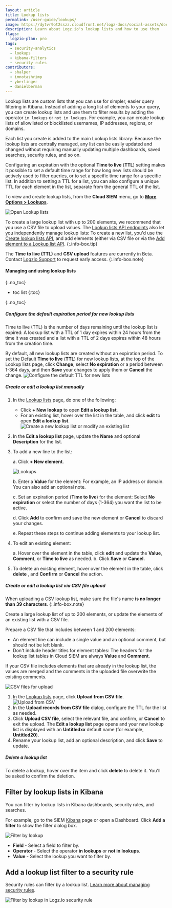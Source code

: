 ```yaml
---
layout: article
title: Lookup lists
permalink: /user-guide/lookups/
image: https://dytvr9ot2sszz.cloudfront.net/logz-docs/social-assets/docs-social.jpg
description: Learn about Logz.io's lookup lists and how to use them
flags:
  logzio-plan: pro
tags:
  - security-analytics
  - lookups
  - kibana-filters
  - security-rules
contributors:
  - shalper
  - imnotashrimp
  - yberlinger
  - danielberman
---
```



Lookup lists are custom lists that you can use for simpler, easier query filtering in Kibana. 
Instead of adding a long list of elements to your query, you can create lookup lists and use them to filter results by adding the operator `in lookups` or `not in lookups`. For example, you can create lookup lists of allowlisted or blocklisted usernames, IP addresses, regions, or domains. 

Each list you create is added to the main Lookup lists library: Because the lookup lists are centrally managed, any list can be easily updated and changed without requiring manually updating multiple dashboards, saved searches, security rules, and so on.

Configuring an expiration with the optional **Time to live** (**TTL**) setting makes it possible to set a default time range for how long new lists should be actively used to filter queries, or to set a specific time range for a specific list. In addition to setting a TTL for a list, you can also configure a unique TTL for each element in the list, separate from the general TTL of the list. 

To view and create lookup lists, from the **Cloud SIEM** menu, go to [**More Options > Lookups**](https://app.logz.io/#/dashboard/security/rules/lookup).

![Open Lookup lists](https://dytvr9ot2sszz.cloudfront.net/logz-docs/siem-lookups/lookuplist-nav.gif)

<!-- info-box-start: tip -->
To create a large lookup list with up to 200 elements, we recommend that you use a CSV file to upload values. The [Lookup lists API endpoints](https://docs.logz.io/api/#tag/Lookup-lists) also let you independently manage lookup lists: To create a new list, you'd use the [Create lookup lists API](https://docs.logz.io/api/#tag/Lookup-lists), and add elements (either via CSV file  or via the [Add element to a Lookup list API](https://docs.logz.io/api/#operation/createLookupListElement).
{:.info-box.tip} 
<!-- info-box-end -->

<!-- info-box-start: Note-->
The **Time to live (TTL)** and **CSV upload** features are currently in Beta. Contact [Logzio Support](mailto:help@logz.io?subject=Requesting%early%20access.%20Thanks!) to request early access. 
{:.info-box.note} 
<!-- info-box-end -->


#### Managing and using lookup lists
{:.no_toc}

- toc list
{:toc}

{:.no_toc}

<div class="tasklist">


##### Configure the default expiration period for new lookup lists

Time to live (TTL) is the number of days remaining until the lookup list is expired: A lookup list with a TTL of 1 day expires within 24 hours from the time it was created and a list with a TTL of 2 days expires within 48 hours from the creation time.

By default, all new lookup lists are created without an expiration period. To set the Default **Time to live** (**TTL**) for new lookup lists, at the top of the Lookup lists page, click **Change**, select **No expiration** or a period between 1-364 days, and then **Save** your changes to apply them or **Cancel** the change. 
![Configure the default TTL for new lists](https://dytvr9ot2sszz.cloudfront.net/logz-docs/siem-lookups/set-default-ttl_2021.gif)



##### Create or edit a lookup list manually


1. In the [Lookup lists](https://app.logz.io/#/dashboard/security/rules/lookup) page, do one of the following: 
   * Click **+ New lookup** to open **Edit a lookup list**. 
   * For an existing list, hover over the list in the table, and click **edit** <i class="li li-pencil"></i> to open **Edit a lookup list**.   
   ![Create a new lookup list or modify an existing list](https://dytvr9ot2sszz.cloudfront.net/logz-docs/siem-lookups/create-edit-lookup_manual.png) 

1. In the **Edit a lookup list** page, update the **Name** and optional **Description** for the list.
  
1. To add a new line to the list: 

   a. Click **+ New element**. 
    
   ![Lookups](https://dytvr9ot2sszz.cloudfront.net/logz-docs/siem-lookups/add_element-lookup_list.gif)

   b.  Enter a **Value** for the element: For example, an IP address or domain. You can also add an optional note. 

   c.  Set an expiration period (**Time to live**) for the element: Select **No expiration** or select the number of days (1-364) you want the list to be active.

   d. Click **Add** to confirm and save the new element or **Cancel** to discard your changes.

   e. Repeat these steps to continue adding elements to your lookup list.

1. To edit an existing element: 

   a.  Hover over the element in the table, click **edit** <i class="li li-pencil"></i> and update the **Value**, **Comment**, or **Time to live** as needed. 
   b. Click **Save** or **Cancel.**

1. To delete an existing element, hover over the element in the table, click **delete** <i class="li li-trash"></i> , and **Confirm** or **Cancel** the action.    

##### Create or edit a lookup list via CSV file upload


When uploading a CSV lookup list, make sure the file's name **is no longer than 39 characters**. 
{:.info-box.note}

Create a large lookup list of up to 200 elements, or update the elements of an existing list with a CSV file. 

Prepare a CSV file that includes between 1 and 200 elements:  

* An element line can include a single value and an optional comment, but should not be left blank. 
* Don't include header titles for element tables: The headers for the lookup list tables in Cloud SIEM are always **Value** and **Comment**.

If your CSV file includes elements that are already in the lookup list, the values are merged and the comments in the uploaded file overwrite the existing comments.

![CSV files for upload](https://dytvr9ot2sszz.cloudfront.net/logz-docs/siem-lookups/csv-for-upload.png)

1. In the [Lookup lists](https://app.logz.io/#/dashboard/security/rules/lookup) page, click **Upload from CSV file**. 
   ![Upload from CSV ](https://dytvr9ot2sszz.cloudfront.net/logz-docs/siem-lookups/newlookup-csv.png)
1. In the **Upload records from CSV file** dialog, configure the TTL for the list as needed.
1. Click **Upload CSV file**, select the relevant file, and confirm, or **Cancel** to exit the upload. 
   The **Edit a lookup list** page opens and your new lookup list is displayed with an **Untitledxx** default name (for example, **Untitled20**).
1. Rename your lookup list, add an optional description, and click **Save** to update.



##### Delete a lookup list

To delete a lookup, hover over the item and click **delete** <i class="li li-trash"></i> to delete it. You'll be asked to confirm the deletion.


</div>


## Filter by lookup lists in Kibana

You can filter by lookup lists in Kibana dashboards, security rules, and searches.

For example, go to the SIEM [Kibana](https://app.logz.io/#/dashboard/security/research) page or open a Dashboard. Click **Add a filter** to show the filter dialog box.

![Filter by lookup](https://dytvr9ot2sszz.cloudfront.net/logz-docs/siem-lookups/lookup_filter-kibana_or_dashbd.gif)

* **Field** - Select a field to filter by.
* **Operator** - Select the operator **in lookups** or **not in lookups**.
* **Value** - Select the lookup you want to filter by.

## Add a lookup list filter to a security rule

Security rules can filter by a lookup list. [Learn more about managing security rules]({{site.baseurl}}/user-guide/cloud-siem/manage-security-rules.html).

![Filter by lookup in Logz.io security rule](https://dytvr9ot2sszz.cloudfront.net/logz-docs/siem-lookups/filter-with-lookup_rules.png)

